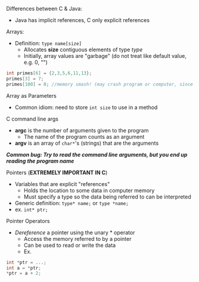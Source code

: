 Differences between C & Java:
- Java has implicit references, C only explicit references

Arrays:
- Definition: `type name[size]`
	- Allocates **size** contiguous elements of type *type*
	- Initially, array values are "garbage" (do not treat like default value, e.g. 0, "")

```C
int primes[6] = {2,3,5,6,11,13};
primes[3] = 7;
primes[100] = 0; //memory smash! (may crash program or computer, since you are messing with memory that isn't part of the program potentially)
```

Array as Parameters
- Common idiom: need to store `int size` to use in a method

C command line args
- **argc** is the number of arguments given to the program
	- The name of the program counts as an argument
- **argv** is an array of `char*`'s (strings) that are the arguments

***Common bug: Try to read the command line arguments, but you end up reading the program name***

Pointers (**EXTREMELY IMPORTANT IN C**)
- Variables that are explicit "references"
	- Holds the location to some data in computer memory
	- Must specify a type so the data being referred to can be interpreted
- Generic definition: `type* name;` or `type *name;`
- ex. `int* ptr;`

Pointer Operators
- *Dereference* a pointer using the unary $*$ operator
	- Access the memory referred to by a pointer
	- Can be used to read or write the data
	- Ex.
```C
int *ptr = ...;
int a = *ptr;
*ptr = a + 2;
```